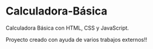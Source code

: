 # Calculadora-Básica


Calculadora Básica con HTML, CSS y JavaScript.







Proyecto creado con ayuda de varios trabajos externos!! 

 
